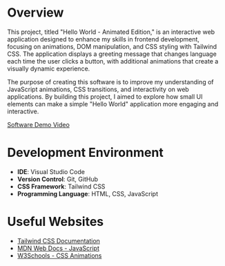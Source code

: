 # Overview

This project, titled "Hello World - Animated Edition," is an interactive web application designed to enhance my skills in frontend development, focusing on animations, DOM manipulation, and CSS styling with Tailwind CSS. The application displays a greeting message that changes language each time the user clicks a button, with additional animations that create a visually dynamic experience.

The purpose of creating this software is to improve my understanding of JavaScript animations, CSS transitions, and interactivity on web applications. By building this project, I aimed to explore how small UI elements can make a simple "Hello World" application more engaging and interactive.

[Software Demo Video](https://youtu.be/KEqnAadYyCY)

# Development Environment

- **IDE**: Visual Studio Code
- **Version Control**: Git, GitHub
- **CSS Framework**: Tailwind CSS
- **Programming Language**: HTML, CSS, JavaScript

# Useful Websites

* [Tailwind CSS Documentation](https://tailwindcss.com/docs)
* [MDN Web Docs - JavaScript](https://developer.mozilla.org/en-US/docs/Web/JavaScript)
* [W3Schools - CSS Animations](https://www.w3schools.com/css/css3_animations.asp)
